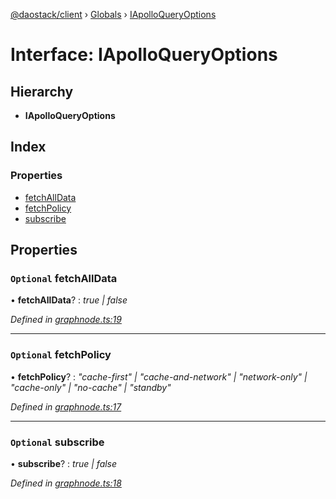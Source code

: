 [@daostack/client](../README.md) › [Globals](../globals.md) › [IApolloQueryOptions](iapolloqueryoptions.md)

# Interface: IApolloQueryOptions

## Hierarchy

* **IApolloQueryOptions**

## Index

### Properties

* [fetchAllData](iapolloqueryoptions.md#optional-fetchalldata)
* [fetchPolicy](iapolloqueryoptions.md#optional-fetchpolicy)
* [subscribe](iapolloqueryoptions.md#optional-subscribe)

## Properties

### `Optional` fetchAllData

• **fetchAllData**? : *true | false*

*Defined in [graphnode.ts:19](https://github.com/daostack/client/blob/3f46a94/src/graphnode.ts#L19)*

___

### `Optional` fetchPolicy

• **fetchPolicy**? : *"cache-first" | "cache-and-network" | "network-only" | "cache-only" | "no-cache" | "standby"*

*Defined in [graphnode.ts:17](https://github.com/daostack/client/blob/3f46a94/src/graphnode.ts#L17)*

___

### `Optional` subscribe

• **subscribe**? : *true | false*

*Defined in [graphnode.ts:18](https://github.com/daostack/client/blob/3f46a94/src/graphnode.ts#L18)*
